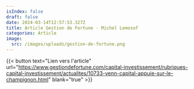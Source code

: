 ```yaml
---
isIndex: false
draft: false
date: 2024-03-14T12:57:53.327Z
title: Article Gestion de Fortune - Michel Lemosof
categories: Article
image:
  src: /images/uploads/gestion-de-fortune.png
---
```

{{< button text="Lien vers l'article" url="https://www.gestiondefortune.com/capital-investissement/rubriques-capital-investissement/actualites/10733-venn-capital-appuie-sur-le-champignon.html" blank="true" >}}